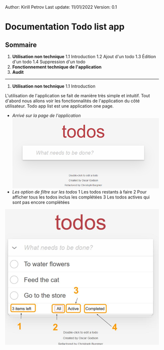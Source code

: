 
Author: Kirill Petrov
Last update: 11/01/2022
Version: 0.1


# Documentation Todo list app


## Sommaire

 1. **Utilisation non technique**
 1.1 Introduction
 1.2 Ajout d'un todo
 1.3 Édition d'un todo
 1.4 Suppression d'un todo
 2. **Fonctionnement technique de l'application**
 3. **Audit**
---




 1. **Utilisation non technique**
 1.1 Introduction

 L'utilisation de l'application se fait de manière très simple et intuitif. Tout d'abord nous allons voir les fonctionnalités de l'application du côté utilisateur. Todo app list est une application one page.

 - *Arrivé sur la page de l'application*
 ![First](https://raw.githubusercontent.com/kirperov/todo-list-app/main/doc/images/Capture1.PNG)
- *Les option de filtre sur les todos*
1 Les todos restants à faire
2 Pour afficher tous les todos inclus les complétées
3 Les todos actives qui sont pas encore complétées

![Filters](https://raw.githubusercontent.com/kirperov/todo-list-app/3d139f5101496c5176e5141004fec08a1124db61/doc/images/Capture3.jpg)
